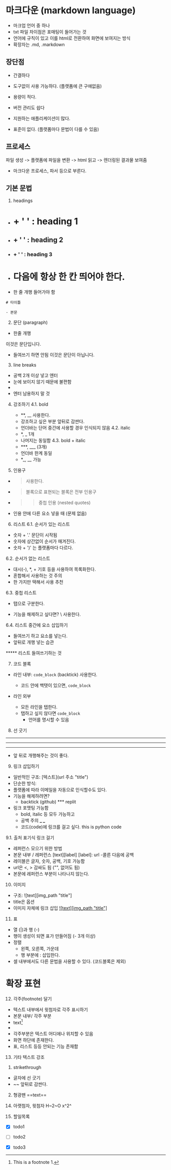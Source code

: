 # 마크다운 (markdown language)
- 마크업 언어 중 하나
- txt 파일 차이점은 포매팅이 들어가는 것
- 언어에 규칙이 있고 이를 html로 전환하여 화면에 보여지는 방식
- 확장자는 .md, .markdown

## 장단점
- 간결하다
- 도구없이 사용 가능하다. (플랫폼에 큰 구애없음)
- 용량이 적다.
- 버전 관리도 쉽다
- 지원하는 애플리케이션이 많다.

- 표준이 없다. (플랫폼마다 문법이 다를 수 있음)

## 프로세스
파일 생성 -> 플랫폼에 파일을 변환 -> html 읽고 -> 렌더링된 결과물 보여줌
- 마크다운 프로세스, 파서 등으로 부른다.

## 기본 문법
1. headings

  - # + ' ' : heading 1
  - ## + ' ' : heading 2
  - ### + ' ' : heading 3
  - # 다음에 항상 한 칸 띄어야 한다.
  - 한 줄 개행 들어가야 함
```
# 타이틀

- 본문
```

2. 문단 (paragraph)
- 한줄 개행

이것은 문단입니다.

- 들여쓰기 하면 안됨
  이것은 문단이 아닙니다.

3. line breaks
- 공백 2개 이상 넣고 엔터
- 눈에 보이지 않기 때문에 불편함
- <br>
- 엔터 남용하지 말 것

4. 강조하기
4.1. bold
   - **, __ 사용한다.
   - 강조하고 싶은 부분 앞뒤로 감싼다.
   - 언더바는 단어 중간에 사용할 경우 인식되지 않음
4.2. italic
   - *, _ 1개
   - 나머지는 동일함
4.3. bold + italic
   - ***, ___ (3개)
   - 언더바 한계 동일
   - **_, __* 가능

5. 인용구
- > 사용한다.
- > 블록으로 표현되는 블록은 전부 인용구
- >> 중첩 인용 (nested quotes)
- 인용 안에 다른 요소 넣을 때 (문제 없음)

6. 리스트
6.1. 순서가 있는 리스트
- 숫자 + '.' 문단이 시작됨
- 숫자에 상간없이 순서가 매겨진다.
- 숫자 + ')' 는 플랫폼마다 다르다.

6.2. 순서가 없는 리스트
- 대시(-), *, + 기호 등을 사용하여 목록화한다.
- 혼합해서 사용하는 것 주의
- 한 가지만 택해서 사용 추천

6.3. 중첩 리스트
- 탭으로 구분한다.

- 기능을 해제하고 싶다면? \ 사용한다.

6.4. 리스트 중간에 요소 삽입하기
- 들여쓰기 하고 요소를 넣는다.
- 앞뒤로 개행 넣는 습관


***** 리스트 들여쓰기하는 것

7. 코드 블록
- 라인 내부: `code_block` (backtick) 사용한다.
   - 코드 안에 백탯이 있으면, ``code_block``

- 라인 외부
   - 모든 라인을 탭한다.
   - 탭하고 싶지 않다면 ```code_block```
      - 언어를 명시할 수 있음

8. 선 긋기
***
---
___

- 앞 뒤로 개행해주는 것이 좋다.

9. 링크 삽입하기
- 일반적인 구조: [텍스트](url 주소 "title")
- 단순한 방식: <url>
- 플랫폼에 따라 이메일을 자동으로 인식할수도 있다.
- 기능을 해제하려면?
   - backtick (github) *** replit
- 링크 포맷팅 가능함
   - bold, italic 등 모두 가능하고
   - 공백 주의 **_ _**
   - 코드(code)에 링크를 걸고 싶다.
     this is python code

9.1. 출처 표기식 링크 걸기
- 레퍼런스 모으기 위한 방법
- 본문 내부 / 레퍼런스
   [text][label]
   [label]: url
  -콜른 다음에 공백
- 레이블은 글자, 숫자, 공백, 기호 가능함
- url은 <, > 감싸도 됨 ("", 없어도 됨)
- 본문에 레퍼런스 부분이 나타나지 않는다.

10. 이미지
- 구조: ![text][img_path "title"]
- title은 옵션
- 이미지 자체에 링크 삽입
   [![text][img_path "title"]](url)

11. 표
- 열 (|)과 행 (-)
- 행이 생성이 되면 표가 만들어짐 (- 3개 이상)
- 정렬
   - 왼쪽, 오른쪽, 가운데
   - 행 부분에 : 삽입한다.
- 셀 내부에서도 다른 문법을 사용할 수 있다. (코드블록은 제외)

# 확장 표현
12. 각주(footnote) 달기
- 텍스트 내부에서 윗첨자로 각주 표시하기
- 본문 내부/ 각주 부분
- text[^1]
- [^1]: This is a footnote 1.
- 각주부분은 텍스트 어디에나 위치할 수 있음
- 화면 하단에 존재한다.
- 표, 리스트 등등 안되는 기능 존재함

13. 기타 텍스트 강조
1) strikethrough
- 글자에 선 긋기
- ~~ 앞뒤로 감싼다.

2) 형광팬
==text==

14. 아랫첨자, 윗첨자
H~2~O
x^2^

15. 할일목록
- [x] todo1
- [ ] todo2
- [x] todo3

